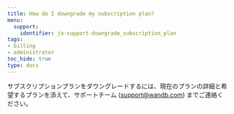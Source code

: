 ```yaml
---
title: How do I downgrade my subscription plan?
menu:
  support:
    identifier: ja-support-downgrade_subscription_plan
tags:
- billing
- administrator
toc_hide: true
type: docs
---
```


サブスクリプションプランをダウングレードするには、現在のプランの詳細と希望するプランを添えて、サポートチーム (support@wandb.com) までご連絡ください。
